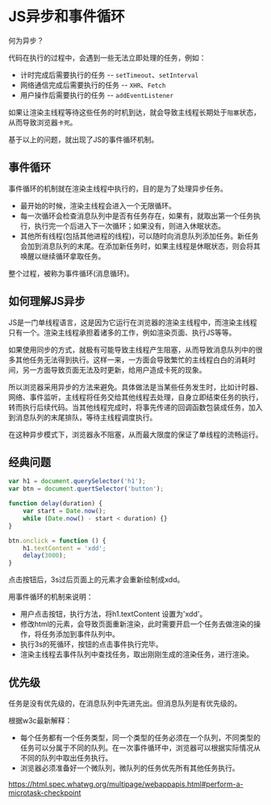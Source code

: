 # JS异步和事件循环

何为异步？

代码在执行的过程中，会遇到一些无法立即处理的任务，例如：
- 计时完成后需要执行的任务 -- `setTimeout`、`setInterval`
- 网络通信完成后需要执行的任务 -- `XHR`、`Fetch`
- 用户操作后需要执行的任务 -- `addEventListener`

如果让渲染主线程等待这些任务的时机到达，就会导致主线程长期处于`阻塞`状态，从而导致浏览器`卡死`。

基于以上的问题，就出现了JS的事件循环机制。

## 事件循环
事件循环的机制就在渲染主线程中执行的，目的是为了处理异步任务。

- 最开始的时候，渲染主线程会进入一个无限循环。
- 每一次循环会检查消息队列中是否有任务存在，如果有，就取出第一个任务执行，执行完一个后进入下一次循环；如果没有，则进入休眠状态。
- 其他所有线程(包括其他进程的线程)，可以随时向消息队列添加任务。新任务会加到消息队列的末尾。在添加新任务时，如果主线程是休眠状态，则会将其唤醒以继续循环拿取任务。

整个过程，被称为事件循环(消息循环)。


## 如何理解JS异步

JS是一门单线程语言，这是因为它运行在浏览器的渲染主线程中，而渲染主线程只有一个。渲染主线程承担着诸多的工作，例如渲染页面、执行JS等等。

如果使用同步的方式，就极有可能导致主线程产生阻塞，从而导致消息队列中的很多其他任务无法得到执行。这样一来，一方面会导致繁忙的主线程白白的消耗时间，另一方面导致页面无法及时更新，给用户造成卡死的现象。

所以浏览器采用异步的方法来避免。具体做法是当某些任务发生时，比如计时器、网络、事件监听，主线程将任务交给其他线程去处理，自身立即结束任务的执行，转而执行后续代码。当其他线程完成时，将事先传递的回调函数包装成任务，加入到消息队列的末尾排队，等待主线程调度执行。

在这种异步模式下，浏览器永不阻塞，从而最大限度的保证了单线程的流畅运行。


## 经典问题

```js
var h1 = document.querySelector('h1');
var btn = document.quertSelector('button');

function delay(duration) {
    var start = Date.now();
    while (Date.now() - start < duration) {}
}

btn.onclick = function () {
    h1.textContent = 'xdd';
    delay(3000);
}
```

点击按钮后，3s过后页面上的元素才会重新绘制成xdd。

用事件循环的机制来说明：
- 用户点击按钮，执行方法，将h1.textContent 设置为'xdd'。
- 修改html的元素，会导致页面重新渲染，此时需要开启一个任务去做渲染的操作，将任务添加到事件队列中。
- 执行3s的死循环，按钮的点击事件执行完毕。
- 渲染主线程去事件队列中查找任务，取出刚刚生成的渲染任务，进行渲染。



## 优先级

任务是没有优先级的，在消息队列中先进先出。但消息队列是有优先级的。

根据w3c最新解释：
- 每个任务都有一个任务类型，同一个类型的任务必须在一个队列，不同类型的任务可以分属于不同的队列。在一次事件循环中，浏览器可以根据实际情况从不同的队列中取出任务执行。
- 浏览器必须准备好一个微队列，微队列的任务优先所有其他任务执行。

https://html.spec.whatwg.org/multipage/webappapis.html#perform-a-microtask-checkpoint

